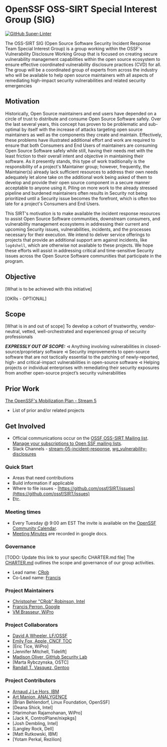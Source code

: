 # OpenSSF OSS-SIRT Special Interest Group (SIG)

[![GitHub Super-Linter](https://github.com/ossf/sirt/workflows/Lint%20Code%20Base/badge.svg)](https://github.com/marketplace/actions/super-linter)

The OSS-SIRT SIG (Open Source Software Security Incident Response Team Special Interest Group) is a group working within the OSSF's Vulnerability Disclosure Working Group that is focused on creating secure vulnerability management capabilities within the open source ecosystem to ensure effective coordinated vulnerability disclosure practices (CVD) for all. The group will be a coordinated group of experts from across the industry who will be available to help
open source maintainers with all aspects of remediating high-impact security vulnerabilities and related security emergencies

## Motivation

Historically, Open Source maintainers and end users have depended on a circle of trust to distribute and consume Open Source Software safely. Over the last several years, this concept has proven to be problematic and sub-optimal by itself with the increase of attacks targeting open source maintainers as well as the components they create and maintain. Effectively, these problems have illustrated additional effort and work are required to ensure that both Consumers and End Users of maintainers are consuming Open Source Software safely while still, having their needs met with the least friction to their overall intent and objective in maintaining their software. As it presently stands, this type of work traditionally is the responsibility of a project's Maintainer group; however, frequently, the Maintainer(s) already lack sufficient resources to address their own needs adequately let alone take on the additional work being asked of them to develop and provide their open source component in a secure manner acceptable to anyone using it. Piling on more work to the already stressed pipeline and burdened maintainers often results in Security not being prioritized until a Security issue becomes the forefront, which is often too late for a project's Consumers and End Users.

This SIRT's motivation is to make available the incident response resources to assist Open Source Software communities, downstream consumers, and vulnerability management ecosystems in addressing their current and upcoming Security issues, vulnerabilities, incidents, and the processes necessary for their execution. We intend to deliver service offerings to projects that provide an additional support arm against incidents, like `log4shell`, which are otherwise not available to these projects. We hope these efforts will assist in addressing critical and time-sensitive Security issues across the Open Source Software communities that participate in the program.

## Objective

[What is to be achieved with this initiative]

[OKRs - OPTIONAL]

## Scope

[What is in and out of scope]
To develop a cohort of trustworthy, vendor-neutral, vetted, well-orchestrated and experienced group of security professionals

**_EXPRESSLY OUT OF SCOPE:_**
⊲ Anything involving vulnerabilities in closed-source/proprietary software
⊲ Security improvements to open-source software that are not tactically essential to the
patching of newly-reported, high- and critical-impact vulnerabilities in open-source
software
⊲ Helping projects or individual enterprises with remediating their security exposures
from another open-source project’s security vulnerabilities

## Prior Work

[The OpenSSF's Mobilization Plan - Stream 5](https://8112310.fs1.hubspotusercontent-na1.net/hubfs/8112310/OpenSSF/White%20House%20OSS%20Mobilization%20Plan.pdf?hsCtaTracking=3b79d59d-e8d3-4c69-a67b-6b87b325313c%7C7a1a8b01-65ae-4bac-b97c-071dac09a2d8)

- List of prior and/or related projects

## Get Involved

- Official communications occur on the [OSSF OSS-SIRT Mailing list](https://lists.openssf.org/g/openssf-sig-osssirt/topics).  
  [Manage your subscriptions to Open SSF mailing lists](https://lists.openssf.org/g/main/subgroups).
- Slack Channels - [stream-05-incident-response](https://openssf.slack.com/messages/stream-05-vulnerability-disclosure),
  [wg_vulnerability-disclosures](https://openssf.slack.com/messages/wg_vulnerability_disclosures)

### Quick Start

- Areas that need contributions
- Build information if applicable
- Where to file issues - [https://github.com/ossf/SIRT/issues](https://github.com/ossf/SIRT/issues)
- Etc.

### Meeting times

- Every Tuesday @ 9:00 am EST The invite is available on the [OpenSSF Community Calendar](https://calendar.google.com/calendar?cid=czYzdm9lZmhwNWk5cGZsdGI1cTY3bmdwZXNAZ3JvdXAuY2FsZW5kYXIuZ29vZ2xlLmNvbQ).
- [Meeting Minutes](https://docs.google.com/document/d/15QhHFNza_kFb5OadcHV-c1yKATI4-dPfqBFIG0zjbUA/edit#) are recorded in google docs.

### Governance

[TODO: Update this link to your specific CHARTER.md file]
The [CHARTER.md](https://github.com/ossf/project-template/blob/main/CHARTER.md) outlines the scope and governance of our group activities.

- Lead name: [CRob](https://github.com/SecurityCRob)
- Co-Lead name: [Francis](https://github.com/u269c)

### Project Maintainers

- [Christopher "CRob" Robinson, Intel](https://github.com/SecurityCRob)
- [Francis Perron, Google](https://github.com/u269c)
- [VM Brasseur, WiPro](https://github.com/)

### Project Collaborators

- [David A Wheeler, LF/OSSF](https://github.com/david-a-wheeler)
- [Emily Fox, Apple, CNCF TOC](https://github.com/TheFoxAtWork)
- [Eric Tice, WiPro]
- [Jennifer Mitchell, Tidelift]
- [Madison Oliver, GitHub Security Lab](https://github.com/)
- [Marta Rybczynska, OSTC]
- [Randall T. Vasquez, Gentoo](https://github.com/ran-dall)

### Project Contributors

- [Arnaud J Le Hors, IBM](https://github.com/lehors)
- [Art Manion, ANALYGENCE](https://github.com/zmanion)
- [Brian Behlendorf, Linux Foundation, OpenSSF]
- [Deana Shick, Intel]
- [Harimohan Rajamohanan, WiPro]
- [Jack K, ControlPlane/nixpkgs]
- [Josh Dembling, Intel]
- [Langley Rock, Dell]
- [Matt Rutkowski, IBM]
- [Yotam Perkal, Rezilion]

